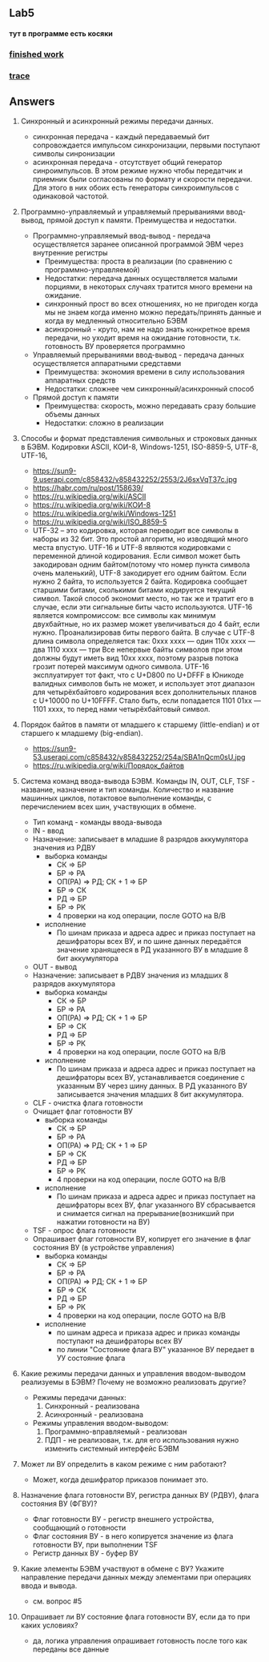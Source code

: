 ## Lab5

#### тут в программе есть косяки

### [finished work](../static/lab5.pdf)
### [trace](../static/lab5-trace.pdf)

## Answers

1. Синхронный и асинхронный режимы передачи данных.
    * синхронная передача - каждый передаваемый бит сопровождается импульсом синхронизации, первыми поступают символы синронизации
    * асинхронная передача - отсутствует общий генератор синроимпульсов. В этом режиме нужно чтобы передатчик и приемник были согласованы по формату и скорости передачи. Для этого в них обоих есть генераторы синхроимпульсов с одинаковой частотой.
    
2. Программно-управляемый и управляемый прерываниями ввод-вывод, прямой доступ к памяти. Преимущества и недостатки. 
    * Программно-управляемый ввод-вывод - передача осуществляется заранее описанной программой ЭВМ через внутренние регистры
        * Преимущества: проста в реализации (по сравнению с программно-управляемой)
        * Недостатки: передача данных осуществляется малыми порциями, в некоторых случаях тратится много времени на ожидание.
        * синхронный прост во всех отношениях, но не пригоден когда мы не знаем когда именно можно передать/принять данные и когда ву медленный относительно БЭВМ
        * асинхронный - круто, нам не надо знать конкретное время передачи, но уходит время на ожидание готовности, т.к. готовность ВУ проверяется программно
    * Управляемый прерываниями ввод-вывод - передача данных осуществляется аппаратными средставми
        * Преимущества: экономия времени в силу использования аппаратных средств
        * Недостатки: сложнее чем синхронный/асинхронный способ
    * Прямой доступ к памяти
        * Преимущества: скорость, можно передавать сразу большие объемы данных
        * Недостатки: сложно в реализации
        
3. Способы и формат представления символьных и строковых данных в БЭВМ. Кодировки ASCII, КОИ-8, Windows-1251, ISO-8859-5, UTF-8, UTF-16[.](#кодировки)
    * https://sun9-9.userapi.com/c858432/v858432252/2553/2J6sxVqT37c.jpg
    * https://habr.com/ru/post/158639/
    * https://ru.wikipedia.org/wiki/ASCII 
    * https://ru.wikipedia.org/wiki/КОИ-8 
    * https://ru.wikipedia.org/wiki/Windows-1251 
    * https://ru.wikipedia.org/wiki/ISO_8859-5
    * UTF-32 – это кодировка, которая переводит все символы в наборы из 32 бит. Это простой алгоритм, но изводящий много места впустую. UTF-16 и UTF-8 являются кодировками с переменной длиной кодирования. Если символ может быть закодирован одним байтом(потому что номер пункта символа очень маленький), UTF-8 закодирует его одним байтом. Если нужно 2 байта, то используется 2 байта. Кодировка сообщает старшими битами, сколькими битами кодируется текущий символ. Такой способ экономит место, но так же и тратит его в случае, если эти сигнальные биты часто используются. UTF-16 является компромиссом: все символы как минимум двухбайтные, но их размер может увеличиваться до 4 байт, если нужно.
    Проанализировав биты первого байта. В случае с UTF-8 длина символа определяется так:
    0xxx xxxx — один
    110x xxxx — два
    1110 xxxx — три
    Все непервые байты символов при этом должны будут иметь вид 10xx xxxx, поэтому разрыв потока грозит потерей максимум одного символа.
    UTF-16 эксплуатирует тот факт, что с U+D800 по U+DFFF в Юникоде валидных символов быть не может, и использует этот диапазон для четырёхбайтовго кодирования всех дополнительных планов с U+10000 по U+10FFFF. Стало быть, если попадается 1101 01xx — 1101 xxxx, то перед нами четырёхбайтовый символ.
    
4. Порядок байтов в памяти от младшего к старшему (little-endian) и от старшего к младшему (big-endian). 
    * https://sun9-53.userapi.com/c858432/v858432252/254a/SBA1nQcm0sU.jpg
    * https://ru.wikipedia.org/wiki/Порядок_байтов
    
5. Система команд ввода-вывода БЭВМ. Команды IN, OUT, CLF, TSF - название, назначение и тип команды. Количество и название машинных циклов, потактовое выполнение команды, с перечислением всех шин, участвующих в обмене. 
    * Тип команд - команды ввода-вывода
    * IN - ввод
    * Назначение: записывает в младшие 8 разрядов аккумулятора значения из РДВУ
        - выборка команды
            + СК => БР
            + БР => РА
            + ОП(РА) => РД; СК + 1 => БР
            + БР => СК
            + РД => БР
            + БР => РК
            + 4 проверки на код операции, после GOTO на В/В
        - исполнение
            + По шинам приказа и адреса адрес и приказ поступает на дешифраторы всех ВУ, и по шине данных передаётся значение хранящееся в РД указанного ВУ в младшие 8 бит аккумулятора
    * OUT - вывод
    * Назначение: записывает в РДВУ значения из младших 8 разрядов аккумулятора
        - выборка команды
            + СК => БР
            + БР => РА
            + ОП(РА) => РД; СК + 1 => БР
            + БР => СК
            + РД => БР
            + БР => РК
            + 4 проверки на код операции, после GOTO на В/В
        - исполнение
            + По шинам приказа и адреса адрес и приказ поступает на дешифраторы всех ВУ, устанавливается соединение с указанным ВУ через шину данных. В РД указанного ВУ записывается значения младших 8 бит аккумулятора.
    * CLF - очистка флага готовности
    * Очищает флаг готовности ВУ
        - выборка команды
            + СК => БР
            + БР => РА
            + ОП(РА) => РД; СК + 1 => БР
            + БР => СК
            + РД => БР
            + БР => РК
            + 4 проверки на код операции, после GOTO на В/В
        - исполнение
            + По шинам приказа и адреса адрес и приказ поступает на дешифраторы всех ВУ, флаг указанного ВУ сбрасывается и снимается сигнал на прерывание(возникший при нажатии готовности на ВУ)
    * TSF - опрос флага готовности
    * Опрашивает флаг готовности ВУ, копирует его значение в флаг состояния ВУ (в устройстве управления)
        - выборка команды
            + СК => БР
            + БР => РА
            + ОП(РА) => РД; СК + 1 => БР
            + БР => СК
            + РД => БР
            + БР => РК
            + 4 проверки на код операции, после GOTO на В/В
        - исполнение
            + по шинам адреса и приказа адрес и приказ команды поступают на дешифраторы всех ВУ
            + по линии "Состояние флага ВУ" указанное ВУ передает в УУ состояние флага
  
6. Какие режимы передачи данных и управления вводом-выводом реализуемы в БЭВМ? Почему не возможно реализовать другие? 
    * Режимы передачи данных:
        1. Синхронный - реализована
        2. Асинхронный - реализована
    * Режимы управления вводом-выводом:
        1. Программно-вправляемый - реализован
        2. ПДП - не реализован, т.к. для его использования нужно изменить системный интерфейс БЭВМ
    
7. Может ли ВУ определить в каком режиме с ним работают? 
    * Может, когда дешифратор приказов понимает это.
    
8. Назначение флага готовности ВУ, регистра данных ВУ (РДВУ), флага состояния ВУ (ФГВУ)? 
    * Флаг готовности ВУ - регистр внешнего устройства, сообщающий о готовности
    * Флаг состояния ВУ  - в него копируется значение из флага готовности ВУ, при выполнении TSF
    * Регистр данных ВУ - буфер ВУ

9. Какие элементы БЭВМ участвуют в обмене с ВУ? Укажите направление передачи данных между элементами при операциях ввода и вывода. 
    * см. вопрос #5
    
10. Опрашивает ли ВУ состояние флага готовности ВУ, если да то при каких условиях? 
    * да, логика управления опрашивает готовность после того как переданы все данные    
